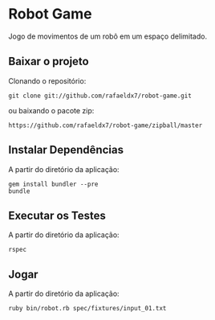 # Robot Game

Jogo de movimentos de um robô em um espaço delimitado.

## Baixar o projeto

Clonando o repositório:

    git clone git://github.com/rafaeldx7/robot-game.git

ou baixando o pacote zip:

    https://github.com/rafaeldx7/robot-game/zipball/master

## Instalar Dependências

A partir do diretório da aplicação:

    gem install bundler --pre
    bundle

## Executar os Testes

A partir do diretório da aplicação:

    rspec

## Jogar

A partir do diretório da aplicação:

    ruby bin/robot.rb spec/fixtures/input_01.txt

